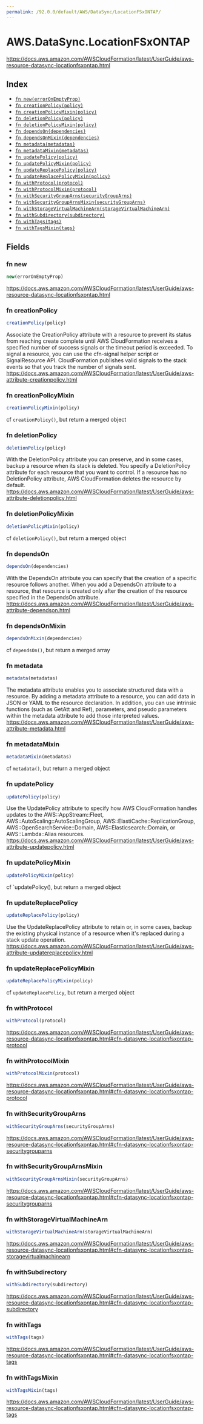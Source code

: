 ```yaml
---
permalink: /92.0.0/default/AWS/DataSync/LocationFSxONTAP/
---
```


# AWS.DataSync.LocationFSxONTAP

https://docs.aws.amazon.com/AWSCloudFormation/latest/UserGuide/aws-resource-datasync-locationfsxontap.html

## Index

* [`fn new(errorOnEmptyProp)`](#fn-new)
* [`fn creationPolicy(policy)`](#fn-creationpolicy)
* [`fn creationPolicyMixin(policy)`](#fn-creationpolicymixin)
* [`fn deletionPolicy(policy)`](#fn-deletionpolicy)
* [`fn deletionPolicyMixin(policy)`](#fn-deletionpolicymixin)
* [`fn dependsOn(dependencies)`](#fn-dependson)
* [`fn dependsOnMixin(dependencies)`](#fn-dependsonmixin)
* [`fn metadata(metadatas)`](#fn-metadata)
* [`fn metadataMixin(metadatas)`](#fn-metadatamixin)
* [`fn updatePolicy(policy)`](#fn-updatepolicy)
* [`fn updatePolicyMixin(policy)`](#fn-updatepolicymixin)
* [`fn updateReplacePolicy(policy)`](#fn-updatereplacepolicy)
* [`fn updateReplacePolicyMixin(policy)`](#fn-updatereplacepolicymixin)
* [`fn withProtocol(protocol)`](#fn-withprotocol)
* [`fn withProtocolMixin(protocol)`](#fn-withprotocolmixin)
* [`fn withSecurityGroupArns(securityGroupArns)`](#fn-withsecuritygrouparns)
* [`fn withSecurityGroupArnsMixin(securityGroupArns)`](#fn-withsecuritygrouparnsmixin)
* [`fn withStorageVirtualMachineArn(storageVirtualMachineArn)`](#fn-withstoragevirtualmachinearn)
* [`fn withSubdirectory(subdirectory)`](#fn-withsubdirectory)
* [`fn withTags(tags)`](#fn-withtags)
* [`fn withTagsMixin(tags)`](#fn-withtagsmixin)

## Fields

### fn new

```ts
new(errorOnEmptyProp)
```

https://docs.aws.amazon.com/AWSCloudFormation/latest/UserGuide/aws-resource-datasync-locationfsxontap.html

### fn creationPolicy

```ts
creationPolicy(policy)
```

Associate the CreationPolicy attribute with a resource to prevent its status from reaching create complete until AWS CloudFormation receives a specified number of success signals or the timeout period is exceeded. To signal a resource, you can use the cfn-signal helper script or SignalResource API. CloudFormation publishes valid signals to the stack events so that you track the number of signals sent. 
https://docs.aws.amazon.com/AWSCloudFormation/latest/UserGuide/aws-attribute-creationpolicy.html

### fn creationPolicyMixin

```ts
creationPolicyMixin(policy)
```

cf `creationPolicy()`, but return a merged object

### fn deletionPolicy

```ts
deletionPolicy(policy)
```

With the DeletionPolicy attribute you can preserve, and in some cases, backup a resource when its stack is deleted. You specify a DeletionPolicy attribute for each resource that you want to control. If a resource has no DeletionPolicy attribute, AWS CloudFormation deletes the resource by default. 
https://docs.aws.amazon.com/AWSCloudFormation/latest/UserGuide/aws-attribute-deletionpolicy.html

### fn deletionPolicyMixin

```ts
deletionPolicyMixin(policy)
```

cf `deletionPolicy()`, but return a merged object

### fn dependsOn

```ts
dependsOn(dependencies)
```

With the DependsOn attribute you can specify that the creation of a specific resource follows another. When you add a DependsOn attribute to a resource, that resource is created only after the creation of the resource specified in the DependsOn attribute. 
https://docs.aws.amazon.com/AWSCloudFormation/latest/UserGuide/aws-attribute-dependson.html

### fn dependsOnMixin

```ts
dependsOnMixin(dependencies)
```

cf `dependsOn()`, but return a merged array

### fn metadata

```ts
metadata(metadatas)
```

The metadata attribute enables you to associate structured data with a resource. By adding a metadata attribute to a resource, you can add data in JSON or YAML to the resource declaration. In addition, you can use intrinsic functions (such as GetAtt and Ref), parameters, and pseudo parameters within the metadata attribute to add those interpreted values. 
https://docs.aws.amazon.com/AWSCloudFormation/latest/UserGuide/aws-attribute-metadata.html

### fn metadataMixin

```ts
metadataMixin(metadatas)
```

cf `metadata()`, but return a merged object

### fn updatePolicy

```ts
updatePolicy(policy)
```

Use the UpdatePolicy attribute to specify how AWS CloudFormation handles updates to the AWS::AppStream::Fleet, AWS::AutoScaling::AutoScalingGroup, AWS::ElastiCache::ReplicationGroup, AWS::OpenSearchService::Domain, AWS::Elasticsearch::Domain, or AWS::Lambda::Alias resources. 
https://docs.aws.amazon.com/AWSCloudFormation/latest/UserGuide/aws-attribute-updatepolicy.html

### fn updatePolicyMixin

```ts
updatePolicyMixin(policy)
```

cf `updatePolicy(), but return a merged object

### fn updateReplacePolicy

```ts
updateReplacePolicy(policy)
```

Use the UpdateReplacePolicy attribute to retain or, in some cases, backup the existing physical instance of a resource when it's replaced during a stack update operation. 
https://docs.aws.amazon.com/AWSCloudFormation/latest/UserGuide/aws-attribute-updatereplacepolicy.html

### fn updateReplacePolicyMixin

```ts
updateReplacePolicyMixin(policy)
```

cf `updateReplacePolicy`, but return a merged object

### fn withProtocol

```ts
withProtocol(protocol)
```

https://docs.aws.amazon.com/AWSCloudFormation/latest/UserGuide/aws-resource-datasync-locationfsxontap.html#cfn-datasync-locationfsxontap-protocol

### fn withProtocolMixin

```ts
withProtocolMixin(protocol)
```

https://docs.aws.amazon.com/AWSCloudFormation/latest/UserGuide/aws-resource-datasync-locationfsxontap.html#cfn-datasync-locationfsxontap-protocol

### fn withSecurityGroupArns

```ts
withSecurityGroupArns(securityGroupArns)
```

https://docs.aws.amazon.com/AWSCloudFormation/latest/UserGuide/aws-resource-datasync-locationfsxontap.html#cfn-datasync-locationfsxontap-securitygrouparns

### fn withSecurityGroupArnsMixin

```ts
withSecurityGroupArnsMixin(securityGroupArns)
```

https://docs.aws.amazon.com/AWSCloudFormation/latest/UserGuide/aws-resource-datasync-locationfsxontap.html#cfn-datasync-locationfsxontap-securitygrouparns

### fn withStorageVirtualMachineArn

```ts
withStorageVirtualMachineArn(storageVirtualMachineArn)
```

https://docs.aws.amazon.com/AWSCloudFormation/latest/UserGuide/aws-resource-datasync-locationfsxontap.html#cfn-datasync-locationfsxontap-storagevirtualmachinearn

### fn withSubdirectory

```ts
withSubdirectory(subdirectory)
```

https://docs.aws.amazon.com/AWSCloudFormation/latest/UserGuide/aws-resource-datasync-locationfsxontap.html#cfn-datasync-locationfsxontap-subdirectory

### fn withTags

```ts
withTags(tags)
```

https://docs.aws.amazon.com/AWSCloudFormation/latest/UserGuide/aws-resource-datasync-locationfsxontap.html#cfn-datasync-locationfsxontap-tags

### fn withTagsMixin

```ts
withTagsMixin(tags)
```

https://docs.aws.amazon.com/AWSCloudFormation/latest/UserGuide/aws-resource-datasync-locationfsxontap.html#cfn-datasync-locationfsxontap-tags